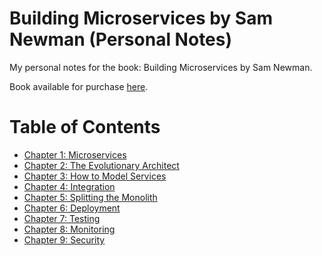 # Building Microservices by Sam Newman (Personal Notes)

My personal notes for the book: Building Microservices by Sam Newman.

Book available for purchase [here](https://www.amazon.com/-/es/Sam-Newman/dp/1491950358).

# Table of Contents

-  [Chapter 1: Microservices](/chapters/chapter-01.md)
-  [Chapter 2: The Evolutionary Architect](/chapters/chapter-02.md)
-  [Chapter 3: How to Model Services](/chapters/chapter-03.md)
-  [Chapter 4: Integration](/chapters/chapter-04.md)
-  [Chapter 5: Splitting the Monolith](/chapters/chapter-05.md)
-  [Chapter 6: Deployment](/chapters/chapter-06.md)
-  [Chapter 7: Testing](/chapters/chapter-07.md)
-  [Chapter 8: Monitoring](/chapters/chapter-08.md)
-  [Chapter 9: Security](/chapters/chapter-09.md)

